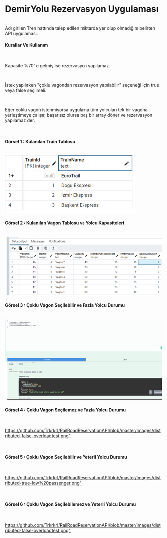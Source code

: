 ﻿
# DemirYolu Rezervasyon Uygulaması

<br/>
Adı girilen Tren hattında talep edilen miktarda yer olup olmadığını belirten API uygulaması.
<br/>

#### Kurallar Ve Kullanım

<br/>

Kapasite %70' e gelmiş ise rezervasyon yapılamaz.

<br/>

İstek yapılırken "çoklu vagondan rezervasyon yapılabilir"  seçeneği için true veya false seçilmeli.

<br/>

Eğer çoklu vagon istenmiyorsa uygulama tüm yolcuları tek bir vagona yerleştimeye çalışır, başarısız olursa boş bir array döner ve rezervasyon yapılamaz der.

<br/>


#### Görsel 1 : Kulanılan Train Tablosu

<br/>

<img src="https://github.com/Trkrkrl/RailRoadReservationAPI/blob/master/Images/TrainsTable.png">

<br/>


#### Görsel 2 : Kulanılan Vagon Tablosu ve Yolcu Kapasiteleri

<br/>

<img src="https://github.com/Trkrkrl/RailRoadReservationAPI/blob/master/Images/Vagons%20Table.png">



<br/>

#### Görsel 3 : Çoklu Vagon Seçilebilir ve Fazla Yolcu Durumu


<br/>

<img src="https://github.com/Trkrkrl/RailRoadReservationAPI/blob/master/Images/distributed-true-overlaod%20test.png">

<br/>


#### Görsel 4 : Çoklu Vagon Seçilemez ve Fazla Yolcu Durumu


<br/>

<https://github.com/Trkrkrl/RailRoadReservationAPI/blob/master/Images/distributed-false-overloadtest.png">

<br/>


#### Görsel 5 : Çoklu Vagon Seçilebilir ve Yeterli Yolcu Durumu


<br/>

<https://github.com/Trkrkrl/RailRoadReservationAPI/blob/master/Images/distributed-true-low%20passenger.png">

<br/>


#### Görsel 6 : Çoklu Vagon Seçilebilemez ve Yeterli Yolcu Durumu


<br/>

<https://github.com/Trkrkrl/RailRoadReservationAPI/blob/master/Images/distributed-false-overloadtest.png">